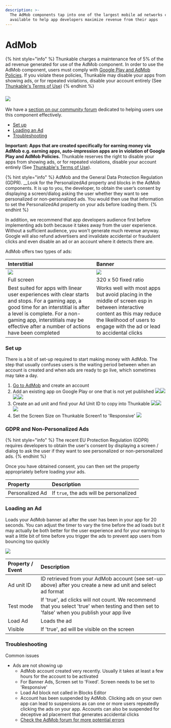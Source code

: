 ```yaml
---
description: >-
  The AdMob components tap into one of the largest mobile ad networks currently
  available to help app developers maximize revenue from their apps
---
```


# AdMob

{% hint style="info" %}
Thunkable charges a maintenance fee of 5% of the ad revenue generated for use of the AdMob component. In order to use the AdMob component, users must comply with [Google Play and AdMob Policies](https://support.google.com/googleplay/android-developer/answer/113474). If you violate these policies, Thunkable may disable your apps from showing ads, or for repeated violations, disable your account entirely \(See [Thunkable's Terms of Use](https://thunkable.com/#/terms)\)
{% endhint %}

###  ![](../../../../.gitbook/assets/admob-icon.png)

We have a [section on our community forum](https://community.thunkable.com/c/professional/admob) dedicated to helping users use this component effectively.

* [Set up](admob.md#set-up)
* [Loading an Ad](admob.md#loading-an-ad)
* [Troubleshooting](admob.md#troubleshooting)

**Important: Apps that are created specifically for earning money via AdMob e.g. earning apps, auto-impression apps are in violation of Google Play and AdMob Policies.** Thunkable reserves the right to disable your apps from showing ads, or for repeated violations, disable your account entirely \(See [Thunkable's Terms of Use](https://thunkable.com/#/terms)\).

{% hint style="info" %}
AdMob and the General Data Protection Regulation \(GDPR\). __Look for the PersonalizedAd property and blocks in the AdMob components. It is up to you, the developer, to obtain the user’s consent by displaying a screen/dialog asking the user whether they want to see personalized or non-personalized ads. You would then use that information to set the PersonalizedAd property on your ads before loading them.
{% endhint %}

In addition, we recommend that app developers audience first before implementing ads both because it takes away from the user experience. Without a sufficient audience, you won't generate much revenue anyway. Google will also refund advertisers and invalidate accidental or fraudulent clicks and even disable an ad or an account where it detects there are.

AdMob offers two types of ads:

| Interstitial | Banner |
| :--- | :--- |
| ![](../../../../.gitbook/assets/admob-fig-1.png) | ![](../../../../.gitbook/assets/admob-fig-2.png) |
| Full screen | 320 x 50 fixed ratio |
| Best suited for apps with linear user experiences with clear starts and stops.  For a gaming app, a good time for an interstitial is after a level is complete.  For a non-gaming app, interstitials may be effective after a number of actions have been completed | Works well with most apps but avoid placing in the middle of screen esp in between interactive content as this may reduce the likelihood of users to engage with the ad or lead to accidental clicks |

### Set up

There is a bit of set-up required to start making money with AdMob. The step that usually confuses users is the waiting period between when an account is created and when ads are ready to go live, which sometimes may take a day.

1. [Go to AdMob](https://www.google.com/admob/) and create an account 
2. Add an existing app on Google Play or one that is not yet published ![](../../../../.gitbook/assets/admob-fig-3.png)![](../../../../.gitbook/assets/admob-fig-4.png)![](../../../../.gitbook/assets/admob-fig-5.png)![](../../../../.gitbook/assets/admob-fig-6.png)
3. Create an ad unit and find your Ad Unit ID to copy into Thunkable  ![](../../../../.gitbook/assets/admob-fig-7.png)![](../../../../.gitbook/assets/admob-fig-8.png)![](../../../../.gitbook/assets/admob-fig-9.png)
4. Set the Screen Size on Thunkable Screen1 to 'Responsive' ![](../../../../.gitbook/assets/admob-fig-10.png)

### GDPR and Non-Personalized Ads

{% hint style="info" %}
The recent EU Protection Regulation \(GDPR\) requires developers to obtain the user's consent by displaying a screen / dialog to ask the user if they want to see personalized or non-personalized ads.
{% endhint %}

Once you have obtained consent, you can then set the property appropriately before loading your ads.

| Property | Description |
| :--- | :--- |
| Personalized Ad | If `true`, the ads will be personalized |

### Loading an Ad

Loads your AdMob banner ad after the user has been in your app for 20 seconds. You can adjust the timer to vary the time before the ad loads but it may actually be both better for the user experience and for your earnings to wait a little bit of time before you trigger the ads to prevent app users from bouncing too quickly

![](../../../../.gitbook/assets/admob-blocks-1.png)

| Property / Event | Description |
| :--- | :--- |
| Ad unit ID | ID retrieved from your AdMob account \(see set-up above\) after you create a new ad unit and select ad format |
| Test mode | If 'true', ad clicks will not count. We recommend that you select 'true' when testing and then set to 'false' when you publish your app live |
| Load Ad | Loads the ad |
| Visible | If 'true', ad will be visible on the screen |

### Troubleshooting

Common issues

* Ads are not showing up
  * AdMob account created very recently. Usually it takes at least a few hours for the account to be activated
  * For Banner Ads, Screen set to 'Fixed'. Screen needs to be set to 'Responsive'
  * Load Ad block not called in Blocks Editor
  * Account has been suspended by AdMob. Clicking ads on your own app can lead to suspensions as can one or more users repeatedly clicking the ads on your app. Accounts can also be suspended for deceptive ad placement that generates accidental clicks
  * [Check the AdMob forum for more potential errors](https://community.thunkable.com/c/professional/admob)

